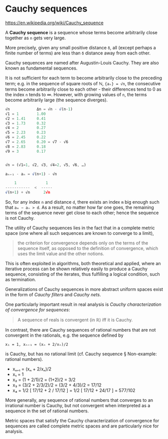 # Cauchy sequences

https://en.wikipedia.org/wiki/Cauchy_sequence

A **Cauchy sequence** is a sequence whose terms become arbitrarily close together as `n` gets very large.

More precisely, given any small positive distance `δ`, all (except perhaps a finite number of terms) are less than `δ` distance away from each other.

Cauchy sequences are named after Augustin-Louis Cauchy. 
They are also known as fundamental sequences.

It is not sufficient for each term to become arbitrarily close to the preceding term; e.g. in the sequence of square roots of ℕ, `{aₙ} = √n`, the consecutive terms become arbitrarily close to each other - their differences tend to 0 as the index `n` tends to ∞. However, with growing values of `n`, the terms become arbitrarily large (the sequence diverges).

```js
√n            Δn = √n - √(n-1)
√1 = 1        1.00
√2 = 1.41     0.41
√3 = 1.73     0.32
√4 = 2        0.27
√5 = 2.23     0.23
√6 = 2.45     0.22
√7 = 2.65     0.20 = √7 - √6
√8 = 2.83     0.18
√9 = 3        0.17


√n = (√1=1, √2, √3, √4=2, √5, √6, …)

aₙ₊₁ - aₙ = √(n+1) - √n

    1             1
-----------  <  -----
√(n+1) + √n      2√n
```

So, for any index `n` and distance `d`, there exists an index `m` big enough such that `aₘ − aₙ > d`. As a result, no matter how far one goes, the remaining terms of the sequence never get close to each other; hence the sequence is not Cauchy.

The utility of Cauchy sequences lies in the fact that in a complete metric space (one where all such sequences are known to converge to a limit), 
>the criterion for convergence depends only on the terms of the sequence itself, as opposed to the definition of convergence, 
which uses the limit value and the other notions.

This is often exploited in algorithms, both theoretical and applied, where an iterative process can be shown relatively easily to produce a Cauchy sequence, consisting of the iterates, thus fulfilling a logical condition, such as termination.


Generalizations of Cauchy sequences in more abstract uniform spaces exist in the form of *Cauchy filters* and *Cauchy nets*.

One particularly important result in real analysis is *Cauchy characterization of convergence for sequences*:
>A sequence of reals is convergent (in ℝ) iff it is Cauchy.

In contrast, there are Cauchy sequences of rational numbers that are not convergent in the rationals, e.g. the sequence defined by

    x₁ = 1, xₙ₊₁ = (xₙ + 2/xₙ)/2

is Cauchy, but has no rational limit (cf. Cauchy sequence § Non-example: rational numbers).

- xₙ₊₁ = (xₙ + 2/xₙ)/2
- x₁ = 1
- x₂ = (1 + 2/1)/2 = (1+2)/2 = 3/2
- x₃ = (3/2 + 2/3/2)/2 = (3/2 + 4/3)/2 = 17/12
- x₄ = 1/2 [ 17/12 + 2 / 17/12 ] = 1/2 [ 17/12 + 24/17 ] = 577/102


More generally, any sequence of rational numbers that converges to an irrational number is Cauchy, but not convergent when interpreted as a sequence in the set of rational numbers.


Metric spaces that satisfy the Cauchy characterization of convergence for sequences are called complete metric spaces and are particularly nice for analysis.
